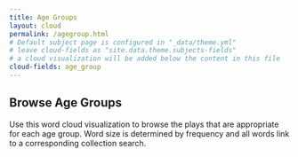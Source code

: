 ```yaml
---
title: Age Groups
layout: cloud
permalink: /agegroup.html
# Default subject page is configured in "_data/theme.yml"
# leave cloud-fields as "site.data.theme.subjects-fields"
# a cloud visualization will be added below the content in this file
cloud-fields: age_group
---
```


## Browse Age Groups

Use this word cloud visualization to browse the plays that are appropriate for each age group.
Word size is determined by frequency and all words link to a corresponding collection search.
